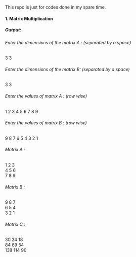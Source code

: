 This repo is just for codes done in my spare time.  

#### 1. Matrix Multiplication
##### Output:

###### Enter the dimensions of the matrix A : (separated by a space)  
3 3<br/>
###### Enter the dimensions of the matrix B: (separated by a space)  
3 3<br/>
###### Enter the values of matrix A : (row wise)  
1 2 3 4 5 6 7 8 9<br/>
###### Enter the values of matrix B : (row wise)  
9 8 7 6 5 4 3 2 1<br/>
###### Matrix A :  
1 2 3<br/>
4 5 6<br/>
7 8 9<br/>
###### Matrix B :  
9 8 7<br/>
6 5 4<br/>
3 2 1<br/>
###### Matrix C :  
30 24 18<br/>
84 69 54<br/>
138 114 90<br/>